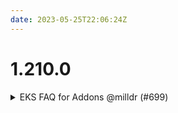 ```yaml
---
date: 2023-05-25T22:06:24Z
---
```


# 1.210.0

<details>
  <summary>EKS FAQ for Addons @milldr (#699)</summary>

### what
Added docs for EKS Cluster Addons

### why
FAQ, requested for documentation

### references
DEV-846



</details>